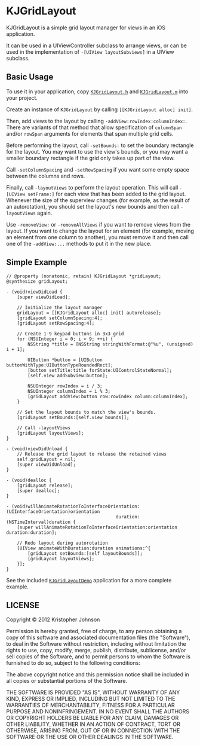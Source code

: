 # KJGridLayout

KJGridLayout is a simple grid layout manager for views in an iOS application.

It can be used in a UIViewController subclass to arrange views, or can be used in the implementation of `-[UIView layoutSubviews]` in a UIView subclass.

## Basic Usage

To use it in your application, copy [`KJGridLayout.h`](https://github.com/kristopherjohnson/KJGridLayout/blob/master/KJGridLayoutDemo/KJGridLayout.h) and [`KJGridLayout.m`](https://github.com/kristopherjohnson/KJGridLayout/blob/master/KJGridLayoutDemo/KJGridLayout.m) into your project.

Create an instance of `KJGridLayout` by calling `[[KJGridLayout alloc] init]`.

Then, add views to the layout by calling `-addView:rowIndex:columnIndex:`.  There are variants of that method that allow specification of `columnSpan` and/or `rowSpan` arguments for elements that span multiple grid cells.

Before performing the layout, call `-setBounds:` to set the boundary rectangle for the layout.  You may want to use the view's bounds, or you may want a smaller boundary rectangle if the grid only takes up part of the view.

Call `-setColumnSpacing` and `-setRowSpacing` if you want some empty space between the columns and rows.

Finally, call `-layoutViews` to perform the layout operation.  This will call `-[UIView setFrame:]` for each view that has been added to the grid layout.  Whenever the size of the superview changes (for example, as the result of an autorotation), you should set the layout's new bounds and then call `-layoutViews` again.

Use `-removeView:` or `-removeAllViews` if you want to remove views from the layout.  If you want to change the layout for an element (for example, moving an element from one column to another), you must remove it and then call one of the `-addView:...` methods to put it in the new place.

## Simple Example

    // @property (nonatomic, retain) KJGridLayout *gridLayout;
    @synthesize gridLayout;
    
    - (void)viewDidLoad {
        [super viewDidLoad];
    
        // Initialize the layout manager
        gridLayout = [[KJGridLayout alloc] init] autorelease];
        [gridLayout setColumnSpacing:4];
        [gridLayout setRowSpacing:4];
    
        // Create 1-9 keypad buttons in 3x3 grid
        for (NSUInteger i = 0; i < 9; ++i) {
            NSString *title = [NSString stringWithFormat:@"%u", (unsigned) i + 1];
            
            UIButton *button = [UIButton buttonWithType:UIButtonTypeRoundedRect];
            [button setTitle:title forState:UIControlStateNormal];
            [self.view addSubview:button];

            NSUInteger rowIndex = i / 3;
            NSUInteger columnIndex = i % 3;
            [gridLayout addView:button row:rowIndex column:columnIndex];
        }

        // Set the layout bounds to match the view's bounds.
        [gridLayout setBounds:[self.view bounds]];
    
        // Call -layoutViews
        [gridLayout layoutViews];
    }

    - (void)viewDidUnload {
        // Release the grid layout to release the retained views
        self.gridLayout = nil;
        [super viewDidUnload];
    }
    
    - (void)dealloc {
        [gridLayout release];
        [super dealloc];
    }
    
    - (void)willAnimateRotationToInterfaceOrientation:(UIInterfaceOrientation)orientation
                                             duration:(NSTimeInterval)duration {
        [super willAnimateRotationToInterfaceOrientation:orientation duration:duration];
        
        // Redo layout during autorotation
        [UIView animateWithDuration:duration animations:^{
            [gridLayout setBounds:[self layoutBounds]];
            [gridLayout layoutViews];        
        }];    
    }

See the included [`KJGridLayoutDemo`](https://github.com/kristopherjohnson/KJGridLayout/blob/master/KJGridLayoutDemo/KJViewController.m) application for a more complete example.

## LICENSE

Copyright &copy; 2012 Kristopher Johnson
 
Permission is hereby granted, free of charge, to any person obtaining a copy
of this software and associated documentation files (the "Software"), to deal
in the Software without restriction, including without limitation the rights
to use, copy, modify, merge, publish, distribute, sublicense, and/or sell
copies of the Software, and to permit persons to whom the Software is
furnished to do so, subject to the following conditions:

The above copyright notice and this permission notice shall be included in
all copies or substantial portions of the Software.

THE SOFTWARE IS PROVIDED "AS IS", WITHOUT WARRANTY OF ANY KIND, EXPRESS OR
IMPLIED, INCLUDING BUT NOT LIMITED TO THE WARRANTIES OF MERCHANTABILITY,
FITNESS FOR A PARTICULAR PURPOSE AND NONINFRINGEMENT. IN NO EVENT SHALL THE
AUTHORS OR COPYRIGHT HOLDERS BE LIABLE FOR ANY CLAIM, DAMAGES OR OTHER
LIABILITY, WHETHER IN AN ACTION OF CONTRACT, TORT OR OTHERWISE, ARISING FROM,
OUT OF OR IN CONNECTION WITH THE SOFTWARE OR THE USE OR OTHER DEALINGS IN
THE SOFTWARE.
